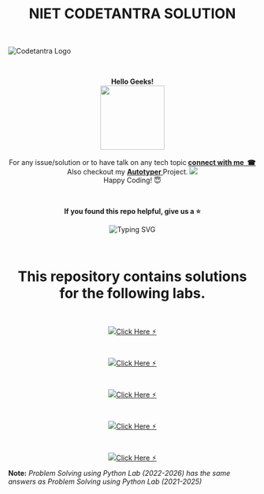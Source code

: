 <H1 align="center"> NIET CODETANTRA SOLUTION </H1>

<br>

![Codetantra Logo](https://user-images.githubusercontent.com/110342305/201940666-1012a318-063a-4173-a868-fd47eefdec06.png)
 
 

<br>

<p align="center"> <b>Hello Geeks!</b> <br> <img src="http://maothao.github.io/mao-historicizing/imgs/welcome.gif" height="130"> <br> <br> For any issue/solution or to have talk on any tech topic<b> <a href="https://linktr.ee/krsatyam7">connect with me  &nbsp;☎︎</b></a> <br> Also checkout my <b> <a href="https://github.com/krsatyam7/autotyper">Autotyper </b> </a> Project.
<img src = "https://user-images.githubusercontent.com/110342305/206525403-04861123-a787-480b-97f1-df24f3bd18a1.gif"/>
<br> Happy Coding! 😇  </b></p>

<br>

<p align="center"> <b> If you found this repo helpful, give us a  ⭐️ </b> </p>

<p align="center"><img src="https://readme-typing-svg.demolab.com?font=segoe+script&duration=1000&pause=1000&color=F73172&center=true&vCenter=true&width=200&lines=Goal+%3A++16+%E2%AD%90%EF%B8%8E" alt="Typing SVG" /></a> </p>




<br>



<H1 align="center"> This repository contains solutions for the following labs.</H1>
<br> 

<p align="center"> <a href="https://github.com/krsatyam7/niet_codetantra/tree/main/Data%20Structures%20Lab%20using%20Python"><img src="https://user-images.githubusercontent.com/110342305/201945609-faf5ad8a-5791-49a7-8183-dbcf18ff19b8.png">Click Here ⚡︎</a></p>



<br>

<p align="center"> <a href="https://github.com/krsatyam7/niet_codetantra/tree/main/Design%20and%20Analysis%20of%20Algorithm%20Lab"><img src="https://user-images.githubusercontent.com/110342305/213709798-4349ae5c-defb-4c32-ab8e-948398d24682.png">Click Here ⚡︎</a></p>



<br>


<p align="center"> <a href="https://github.com/krsatyam7/niet_codetantra/tree/main/Object%20Oriented%20Techniques%20using%20Java%20Lab"><img src="https://user-images.githubusercontent.com/110342305/201944058-483d3466-a0df-4522-aaf8-feceb4570a86.png">Click Here ⚡︎</a></p>

<br>

<p align="center"><a href="https://github.com/krsatyam7/niet_codetantra/tree/main/Operating%20Systems%20Lab"><img src="https://user-images.githubusercontent.com/110342305/215279793-a2fde1ee-7c4c-4e2f-9c45-71c10e93fc70.png">Click Here ⚡︎</a></p>


<br>

<p align="center"><a href="https://github.com/krsatyam7/niet_codetantra/tree/main/Problem%20Solving%20using%20Python%20Lab%20-%202021-2025"><img src="https://user-images.githubusercontent.com/110342305/210235128-a0acb017-cc67-4f19-bbe6-fb6a35c69cf1.png">Click Here ⚡︎</a></p>






<b>Note:</b> <i> Problem Solving using Python Lab (2022-2026) has the same answers as Problem Solving using Python Lab (2021-2025) 

 
